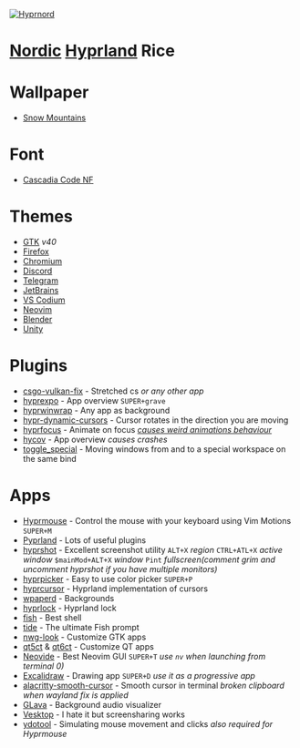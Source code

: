 [![Hyprnord](HyprnordLogo.png "Hyprnord")](https://www.youtube.com/watch?v=mIKWoNQUwN4)
# [Nordic](https://www.nordtheme.com/) [Hyprland](https://hyprland.org/) Rice

# Wallpaper
- [Snow Mountains](https://www.wallpaperflare.com/mountains-snow-nordic-landscapes-wallpaper-yujbl)

# Font
- [Cascadia Code NF](https://github.com/microsoft/cascadia-code)

# Themes
- [GTK](https://github.com/EliverLara/Nordic) *v40*
- [Firefox](https://addons.mozilla.org/en-US/firefox/addon/nord-firefox/)
- [Chromium](https://chromewebstore.google.com/detail/nord/abehfkkfjlplnjadfcjiflnejblfmmpj?hl=en&pli=1)
- [Discord](https://github.com/nnra6864/DiscordNordicCascadia/)
- [Telegram](https://github.com/gilbertw1/telegram-nord-theme)
- [JetBrains](https://plugins.jetbrains.com/plugin/10321-nord)
- [VS Codium](https://marketplace.visualstudio.com/items?itemName=arcticicestudio.nord-visual-studio-code)
- [Neovim](https://github.com/shaunsingh/nord.nvim)
- [Blender](https://github.com/TehMerow/Blender_Nord_Dark_Theme)
- [Unity](https://github.com/nnra6864/UnityNord)

# Plugins
- [csgo-vulkan-fix](https://github.com/hyprwm/hyprland-plugins/tree/main/csgo-vulkan-fix) - Stretched cs *or any other app*
- [hyprexpo](https://github.com/hyprwm/hyprland-plugins/tree/main/hyprexpo) - App overview `SUPER+grave`
- [hyprwinwrap](https://github.com/hyprwm/hyprland-plugins/tree/main/hyprwinwrap) - Any app as background
- [hypr-dynamic-cursors](https://github.com/VirtCode/hypr-dynamic-cursors) - Cursor rotates in the direction you are moving
- [hyprfocus](https://github.com/pyt0xic/hyprfocus) - Animate on focus [*causes weird animations behaviour*](https://github.com/pyt0xic/hyprfocus/issues/8)
- [hycov](https://github.com/DreamMaoMao/hycov) - App overview *causes crashes*
- [toggle_special](https://hyprland-community.github.io/pyprland/toggle_special.html) - Moving windows from and to a special workspace on the same bind

# Apps
- [Hyprmouse](https://github.com/nnra6864/Hyprmouse) - Control the mouse with your keyboard using Vim Motions `SUPER+M`
- [Pyprland](https://hyprland-community.github.io/pyprland/) - Lots of useful plugins
- [hyprshot](https://github.com/Gustash/Hyprshot) - Excellent screenshot utility `ALT+X` *region* `CTRL+ATL+X` *active window* `$mainMod+ALT+X` *window* `Pint` *fullscreen(comment grim and uncomment hyprshot if you have multiple monitors)*
- [hyprpicker](https://github.com/hyprwm/hyprpicker) - Easy to use color picker `SUPER+P`
- [hyprcursor](https://github.com/hyprwm/hyprcursor) - Hyprland implementation of cursors
- [wpaperd](https://github.com/danyspin97/wpaperd) - Backgrounds
- [hyprlock](https://github.com/hyprwm/hyprlock) - Hyprland lock
- [fish](https://fishshell.com/) - Best shell
- [tide](https://github.com/IlanCosman/tide) - The ultimate Fish prompt
- [nwg-look](https://github.com/nwg-piotr/nwg-look) - Customize GTK apps
- [qt5ct](https://github.com/desktop-app/qt5ct) & [qt6ct](https://github.com/trialuser02/qt6ct) - Customize QT apps
- [Neovide](https://neovide.dev/) - Best Neovim GUI `SUPER+T` *use `nv` when launching from terminal 0)*
- [Excalidraw](https://excalidraw.com/) - Drawing app `SUPER+D` *use it as a progressive app*
- [alacritty-smooth-cursor](https://github.com/GregTheMadMonk/alacritty-smooth-cursor) - Smooth cursor in terminal *broken clipboard when wayland fix is applied*
- [GLava](https://github.com/jarcode-foss/glava) - Background audio visualizer
- [Vesktop](https://github.com/Vencord/Vesktop) - I hate it but screensharing works
- [ydotool](https://github.com/ReimuNotMoe/ydotool) - Simulating mouse movement and clicks *also required for Hyprmouse*

